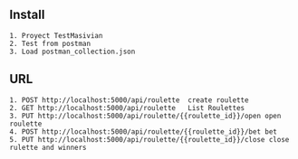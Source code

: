 
## Install 
    1. Proyect TestMasivian
    2. Test from postman
    3. Load postman_collection.json 
    
## URL
    1. POST http://localhost:5000/api/roulette  create roulette
    2. GET http://localhost:5000/api/roulette   List Roulettes
    3. PUT http://localhost:5000/api/roulette/{{roulette_id}}/open open roulette
    4. POST http://localhost:5000/api/roulette/{{roulette_id}}/bet bet
    5. PUT http://localhost:5000/api/roulette/{{roulette_id}}/close close rulette and winners
